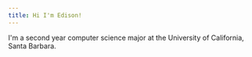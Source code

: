 ```yaml
---
title: Hi I'm Edison!
---
```

I'm a second year computer science major at the University of California, Santa Barbara.